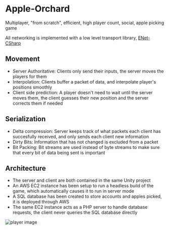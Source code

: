 # Apple-Orchard
Multiplayer, "from scratch", efficient, high player count, social, apple picking game

All networking is implemented with a low level transport library, [ENet-CSharp](https://github.com/nxrighthere/ENet-CSharp)

## Movement
- Server Authoritative: Clients only send their inputs, the server moves the players for them
- Interpolation: Clients buffer a packet of data, and interpolate player's positions smoothly
- Client side prediction: A player doesn't need to wait until the server moves them, the client guesses their new position and the server corrects them if needed

## Serialization
- Delta compression: Server keeps track of what packets each client has succesfully received, and only sends each client new information
- Dirty Bits: Information that has not changed is excluded from a packet
- Bit Packing: Bit streams are used instead of byte streams to make sure that every bit of data being sent is important

## Architecture
- The server and client are both contained in the same Unity project
- An AWS EC2 instance has been setup to run a headless build of the game, which automatically causes it to run in server mode
- A SQL database has been created to store accounts and apples picked, it is deployed through AWS
- The same EC2 instance acts as a PHP server to handle database requests, the client never queries the SQL database directly

![player image](https://i.imgur.com/8MntvS9.png)
